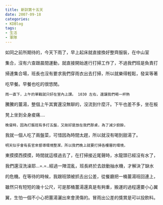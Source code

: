 ```yaml
---
title: 新訓第十五天
date: 2007-09-18
categories:
- KDBlog
tags:
- 生活
- 軍隊
---
```

如同之前所期待的，今天下雨了，早上起床就直接換好整齊服裝，在中山室

集合，沒有六查跟晨間運動，就直接開始進行打掃工作了，不過我們班是負責打

掃連集合場，班長也沒有要求我們穿雨衣出去打掃，所以就樂得輕鬆，發呆等著

吃早餐。早餐也吃的很悠閒。

    雨一直下，上午的單戰就只好在室內上課。 1030 左右，還讓我們喝一杯熱

騰騰的薑湯，整個上午其實還沒無聊的，沒流到什麼汗。下午也差不多，坐在板

凳上坐到全身痠痛....

    晚餐時，因為打飯班有多打五盤，又剛好是放在我們那桌，為了減少廚餘，

我就一個人吃了兩盤菜，可惜因為時間太趕，所以就沒有喝到甜湯了。

    明天似乎會有長官來督導環境整潔，所以我們晚上就要打掃各樓層的環境，

東摸摸西摸摸，時間就這樣過去了，在打掃接近尾聲時，水龍頭已經沒有水了，

我們還沒洗澡耶...=.=..經過一陣混亂，班長終於去啟動抽水機，才解決了缺水

的危機。在等待的時候，我跟班頭被抓去出公差，從餐廳把一桶薑湯班回連上，

雖然只有短短的幾十公尺，可是那桶薑湯還真是有夠重，搬運的過程還要小心翼

翼，生怕一個不小心把薑湯灑出來會燙傷的。冒雨出公差的獎賞是可以投飲料。

